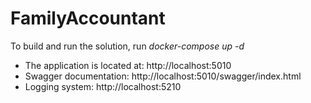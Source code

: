 # FamilyAccountant

To build and run the solution, run
    *docker-compose up -d*

- The application is located at: http://localhost:5010
- Swagger documentation: http://localhost:5010/swagger/index.html
- Logging system: http://localhost:5210
